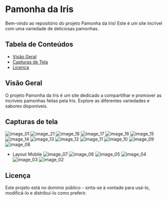 # Pamonha da Iris

Bem-vindo ao repositório do projeto Pamonha da Iris! Este é um site incrível com uma variedade de deliciosas pamonhas.

## Tabela de Conteúdos

- [Visão Geral](#visão-geral)
- [Capturas de Tela](#capturas-de-tela)
- [Licença](#licença)

## Visão Geral

O projeto Pamonha da Iris é um site dedicado a compartilhar e promover as incríveis pamonhas feitas pela Iris. Explore as diferentes variedades e sabores disponíveis.


## Capturas de tela
![image_01](https://github.com/duodevssp/pamonha-da-iris/assets/153000935/f3fa5595-d8fe-401f-a756-533d922f29e9)
![image_21](https://github.com/duodevssp/pamonha-da-iris/assets/153000935/8724e1ba-5307-4379-907d-2654f7683d4f)
![image_18](https://github.com/duodevssp/pamonha-da-iris/assets/153000935/5f07e641-3c30-4c30-b136-623252df894f)
![image_17](https://github.com/duodevssp/pamonha-da-iris/assets/153000935/91a0e9f8-201c-45a3-b46d-45489ec296ea)
![image_16](https://github.com/duodevssp/pamonha-da-iris/assets/153000935/6a67fbaa-6660-48fb-b12c-4bc50ee7e5a1)
![image_15](https://github.com/duodevssp/pamonha-da-iris/assets/153000935/fc1aaa37-902e-4287-8173-ceddb68d4f96)
![image_14](https://github.com/duodevssp/pamonha-da-iris/assets/153000935/204fed4c-650a-47d7-a9ce-302d0a905363)
![image_13](https://github.com/duodevssp/pamonha-da-iris/assets/153000935/a727cc07-d875-4e9f-a50e-c389952a9477)
![image_12](https://github.com/duodevssp/pamonha-da-iris/assets/153000935/66369448-4156-4f2d-ad31-90428a44fae0)
![image_11](https://github.com/duodevssp/pamonha-da-iris/assets/153000935/e18e2115-3136-4b02-adf4-7579f81b8e2d)
![image_10](https://github.com/duodevssp/pamonha-da-iris/assets/153000935/df7e68f4-09d3-4357-978e-77cab8e10ddb)
![image_09](https://github.com/duodevssp/pamonha-da-iris/assets/153000935/7fec5dd4-61e3-471b-b733-74b82b2ea691)
![image_08](https://github.com/duodevssp/pamonha-da-iris/assets/153000935/c4878170-0549-4a4d-91cc-78bed9894db1)

- Layout Mobile
![image_07](https://github.com/duodevssp/pamonha-da-iris/assets/153000935/e540e7c6-1ec2-4bde-8af4-85e9111b702c)
![image_06](https://github.com/duodevssp/pamonha-da-iris/assets/153000935/84faeb3e-af19-402c-9d97-24248873072a)
![image_05](https://github.com/duodevssp/pamonha-da-iris/assets/153000935/c203b231-475b-4e98-8c72-3d18b0d4b5ff)
![image_04](https://github.com/duodevssp/pamonha-da-iris/assets/153000935/9ff9e81d-96fa-47b6-941b-785d7d5c5cf0)
![image_03](https://github.com/duodevssp/pamonha-da-iris/assets/153000935/6c17462d-6677-469d-bf47-2309b351bdbc)
![image_02](https://github.com/duodevssp/pamonha-da-iris/assets/153000935/7665cbda-16f6-4794-b8d3-1367bdfc2145)

## Licença

Este projeto está no domínio público - sinta-se à vontade para usá-lo, modificá-lo e distribuí-lo como preferir.
